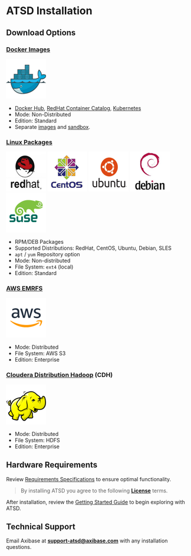 # ATSD Installation

## Download Options

### [Docker Images](./images.md)

![](../images/docker1.png)

* [Docker Hub](https://hub.docker.com/r/axibase/atsd/), [RedHat Container Catalog](https://access.redhat.com/containers/?tab=overview#/registry.connect.redhat.com/axibase/atsd), [Kubernetes](https://axibase.com/docs/axibase-collector/installation-on-kubernetes.html)
* Mode: Non-Distributed
* Edition: Standard
* Separate [images](https://github.com/axibase/dockers/blob/master/README.md#axibase-time-series-database) and [sandbox](https://github.com/axibase/dockers/tree/atsd-sandbox#atsd-sandbox-docker-image).

### [Linux Packages](./packages.md)

![](../images/redhat.png) ![](../images/centos.png) ![](../images/ubuntu1.png) ![](../images/debian1.png) ![](../images/sles.png)

* RPM/DEB Packages
* Supported Distributions: RedHat, CentOS, Ubuntu, Debian, SLES
* `apt` / `yum` Repository option
* Mode: Non-distributed
* File System: `ext4` (local)
* Edition: Standard

### [AWS EMRFS](./aws-emr-s3.md)

![](../images/aws3.png)

* Mode: Distributed
* File System: AWS S3
* Edition: Enterprise

### [Cloudera Distribution Hadoop](./cloudera.md) (CDH)

![](../images/hadoop.png)

* Mode: Distributed
* File System: HDFS
* Edition: Enterprise

## Hardware Requirements

Review [Requirements Specifications](./requirements.md) to ensure optimal functionality.

> By installing ATSD you agree to the following **[License](../axibase_tsd_se_license.pdf)** terms.

After installation, review the [Getting Started Guide](../tutorials/getting-started.md) to begin exploring with ATSD.

## Technical Support

Email Axibase at **support-atsd@axibase.com** with any installation questions.
